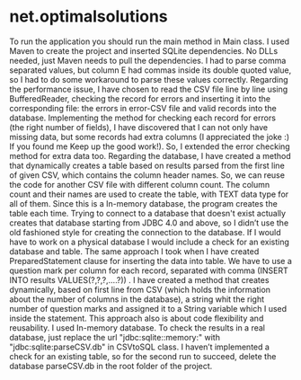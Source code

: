 # net.optimalsolutions
To run the application you should run the main method in Main class.
I used Maven to create the project and inserted SQLite dependencies. 
No DLLs needed, just Maven needs to pull the dependencies. 
I had to parse comma separated values, but column E had commas inside its double quoted value, so I had to do some workaround to parse these values correctly.
Regarding the performance issue, I have chosen to read the CSV file line by line using BufferedReader,
checking the record for errors and inserting it into the corresponding file: the errors in error-CSV file and valid records into the database.
Implementing the method for checking each record for errors (the right number of fields),
I have discovered that I can not only have missing data, but some records had extra columns (I appreciated the joke :) 
If you found me Keep up the good work!). So, I extended the error checking method for extra data too.
Regarding the database, I have created a method that dynamically creates a table based on results parsed from the first line of given CSV,
which contains the column header names. So, we can reuse the code for another CSV file with different column count.
The column count and their names are used to create the table, with TEXT data type for all of them. Since this is a In-memory database,
the program creates the table each time. Trying to connect to a database that doesn't exist actually creates that database starting from JDBC 4.0 and above,
so I didn’t use the old fashioned style for creating the connection to the database.
If I would have to work on a physical database I would include a check for an existing  database and table.
The same approach I took when I have created PreparedStatement clause for inserting the data into table.
We have to use a question mark per column for each record, separated with comma (INSERT INTO results VALUES(?,?,?,….?)) .
I have created a method that creates dynamically, based on first line from CSV (which holds the information about the number of columns in the database),
a string whit the right number of question marks and assigned it to a String variable which I used inside the statement.
This approach also is about code flexibility and reusability.
I used In-memory database. To check the results in a real database, just replace the url "jdbc:sqlite::memory:" with  "jdbc:sqlite:parseCSV.db" in CSVtoSQL class.
I haven’t implemented a check for an existing table, so for the second run to succeed, delete the database parseCSV.db in the root folder of the project.
